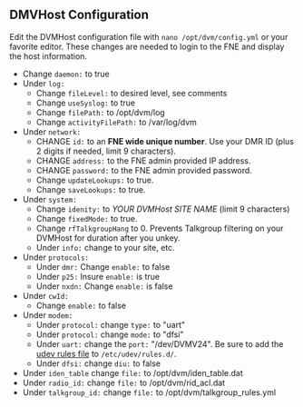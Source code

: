 ## DMVHost Configuration

Edit the DVMHost configuration file with `nano /opt/dvm/config.yml` or your favorite editor. These changes are needed to login to the FNE and display the host information.

* Change `daemon:` to true
* Under `log:`
  * Change `fileLevel:` to desired level, see comments
  * Change `useSyslog:` to true
  * Change `filePath:` to /opt/dvm/log
  * Change `activityFilePath:` to /var/log/dvm
* Under `network:`
  * CHANGE `id:` to an **FNE wide unique number**. Use your DMR ID (plus 2 digits if needed, limit 9 characters).
  * CHANGE `address:` to the FNE admin provided IP address.
  * CHANGE `password:` to the FNE admin provided password.
  * Change `updateLookups:` to true.
  * Change `saveLookups:` to true.
* Under `system:`
  * Change `idenity:` to *YOUR DVMHost SITE NAME* (limit 9 characters)
  * Change `fixedMode:` to true.
  * Change `rfTalkgroupHang` to 0. Prevents Talkgroup filtering on your DVMHost for duration after you unkey.
  * Under `info:` change to your site, etc.
* Under `protocols:`
  * Under `dmr:` Change `enable:` to false
  * Under `p25:` Insure `enable:` is true
  * Under `nxdn:` Change `enable:` is false
* Under `cwId:`
  * Change `enable:` to false
* Under `modem:`
  * Under `protocol:` change `type:` to "uart"
  * Under `protocol:` change `mode:` to "dfsi"
  * Under `uart:` change the `port:` "/dev/DVMV24". Be sure to add the [udev rules file](https://github.com/tsawyer/dvm-project-notes/blob/main/config/99_dvmv24.rules) to `/etc/udev/rules.d/`.
  * Under `dfsi:` change `diu:` to false
* Under `iden_table` change `file:` to /opt/dvm/iden_table.dat
* Under `radio_id:` change `file:` to /opt/dvm/rid_acl.dat
* Under `talkgroup_id:` change `file:` to /opt/dvm/talkgroup_rules.yml

